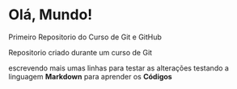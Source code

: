 # Olá, Mundo!

Primeiro Repositorio do Curso de Git e GitHub

Repositorio criado durante um curso de Git

escrevendo mais umas linhas para testar as alterações
testando a linguagem **Markdown** para aprender os __Códigos__
